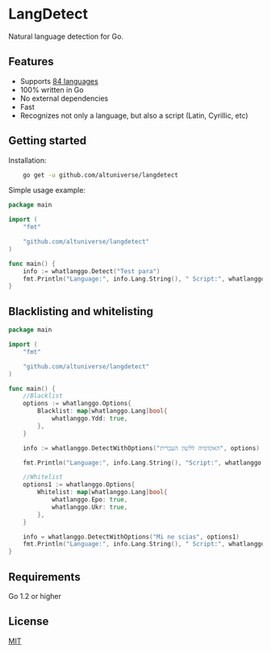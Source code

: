 # LangDetect

Natural language detection for Go.

## Features
* Supports [84 languages](https://github.com/altuniverse/langdetect/blob/master/SUPPORTED_LANGUAGES.md)
* 100% written in Go
* No external dependencies
* Fast
* Recognizes not only a language, but also a script (Latin, Cyrillic, etc)

## Getting started
Installation:
```sh
    go get -u github.com/altuniverse/langdetect
```

Simple usage example:
```go
package main

import (
	"fmt"

	"github.com/altuniverse/langdetect"
)

func main() {
	info := whatlanggo.Detect("Test para")
	fmt.Println("Language:", info.Lang.String(), " Script:", whatlanggo.Scripts[info.Script], " Confidence: ", info.Confidence)
}
```

## Blacklisting and whitelisting
```go
package main

import (
	"fmt"

	"github.com/altuniverse/langdetect"
)

func main() {
	//Blacklist
	options := whatlanggo.Options{
		Blacklist: map[whatlanggo.Lang]bool{
			whatlanggo.Ydd: true,
		},
	}

	info := whatlanggo.DetectWithOptions("האקדמיה ללשון העברית", options)

	fmt.Println("Language:", info.Lang.String(), "Script:", whatlanggo.Scripts[info.Script])

	//Whitelist
	options1 := whatlanggo.Options{
		Whitelist: map[whatlanggo.Lang]bool{
			whatlanggo.Epo: true,
			whatlanggo.Ukr: true,
		},
	}

	info = whatlanggo.DetectWithOptions("Mi ne scias", options1)
	fmt.Println("Language:", info.Lang.String(), " Script:", whatlanggo.Scripts[info.Script])
}
```

## Requirements
Go 1.2 or higher

## License
[MIT](https://github.com/altuniverse/langdetect/blob/master/LICENSE)

